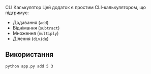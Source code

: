 CLI Калькулятор
Цей додаток є простим CLI-калькулятором, що підтримує:
- Додавання (`add`)
- Віднімання (`subtract`)
- Множення (`multiply`)
- Ділення (`divide`)

## Використання
```sh
python app.py add 5 3
